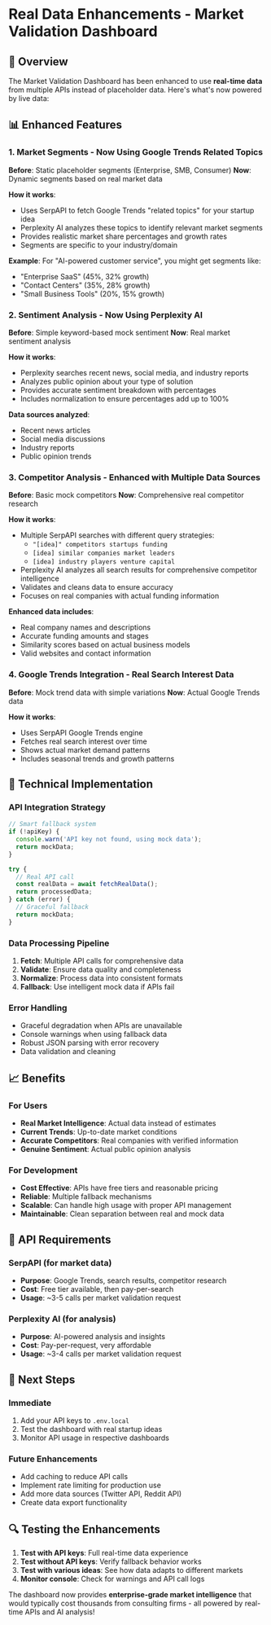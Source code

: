 # Real Data Enhancements - Market Validation Dashboard

## 🚀 Overview
The Market Validation Dashboard has been enhanced to use **real-time data** from multiple APIs instead of placeholder data. Here's what's now powered by live data:

## 📊 Enhanced Features

### 1. **Market Segments** - Now Using Google Trends Related Topics
**Before**: Static placeholder segments (Enterprise, SMB, Consumer)
**Now**: Dynamic segments based on real market data

**How it works**:
- Uses SerpAPI to fetch Google Trends "related topics" for your startup idea
- Perplexity AI analyzes these topics to identify relevant market segments
- Provides realistic market share percentages and growth rates
- Segments are specific to your industry/domain

**Example**: For "AI-powered customer service", you might get segments like:
- "Enterprise SaaS" (45%, 32% growth)
- "Contact Centers" (35%, 28% growth)  
- "Small Business Tools" (20%, 15% growth)

### 2. **Sentiment Analysis** - Now Using Perplexity AI
**Before**: Simple keyword-based mock sentiment
**Now**: Real market sentiment analysis

**How it works**:
- Perplexity searches recent news, social media, and industry reports
- Analyzes public opinion about your type of solution
- Provides accurate sentiment breakdown with percentages
- Includes normalization to ensure percentages add up to 100%

**Data sources analyzed**:
- Recent news articles
- Social media discussions
- Industry reports
- Public opinion trends

### 3. **Competitor Analysis** - Enhanced with Multiple Data Sources
**Before**: Basic mock competitors
**Now**: Comprehensive real competitor research

**How it works**:
- Multiple SerpAPI searches with different query strategies:
  - `"[idea]" competitors startups funding`
  - `[idea] similar companies market leaders`
  - `[idea] industry players venture capital`
- Perplexity AI analyzes all search results for comprehensive competitor intelligence
- Validates and cleans data to ensure accuracy
- Focuses on real companies with actual funding information

**Enhanced data includes**:
- Real company names and descriptions
- Accurate funding amounts and stages
- Similarity scores based on actual business models
- Valid websites and contact information

### 4. **Google Trends Integration** - Real Search Interest Data
**Before**: Mock trend data with simple variations
**Now**: Actual Google Trends data

**How it works**:
- Uses SerpAPI Google Trends engine
- Fetches real search interest over time
- Shows actual market demand patterns
- Includes seasonal trends and growth patterns

## 🔧 Technical Implementation

### API Integration Strategy
```typescript
// Smart fallback system
if (!apiKey) {
  console.warn('API key not found, using mock data');
  return mockData;
}

try {
  // Real API call
  const realData = await fetchRealData();
  return processedData;
} catch (error) {
  // Graceful fallback
  return mockData;
}
```

### Data Processing Pipeline
1. **Fetch**: Multiple API calls for comprehensive data
2. **Validate**: Ensure data quality and completeness  
3. **Normalize**: Process data into consistent formats
4. **Fallback**: Use intelligent mock data if APIs fail

### Error Handling
- Graceful degradation when APIs are unavailable
- Console warnings when using fallback data
- Robust JSON parsing with error recovery
- Data validation and cleaning

## 📈 Benefits

### For Users
- **Real Market Intelligence**: Actual data instead of estimates
- **Current Trends**: Up-to-date market conditions
- **Accurate Competitors**: Real companies with verified information
- **Genuine Sentiment**: Actual public opinion analysis

### For Development
- **Cost Effective**: APIs have free tiers and reasonable pricing
- **Reliable**: Multiple fallback mechanisms
- **Scalable**: Can handle high usage with proper API management
- **Maintainable**: Clean separation between real and mock data

## 🔑 API Requirements

### SerpAPI (for market data)
- **Purpose**: Google Trends, search results, competitor research
- **Cost**: Free tier available, then pay-per-search
- **Usage**: ~3-5 calls per market validation request

### Perplexity AI (for analysis)
- **Purpose**: AI-powered analysis and insights
- **Cost**: Pay-per-request, very affordable
- **Usage**: ~3-4 calls per market validation request

## 🎯 Next Steps

### Immediate
1. Add your API keys to `.env.local`
2. Test the dashboard with real startup ideas
3. Monitor API usage in respective dashboards

### Future Enhancements
- Add caching to reduce API calls
- Implement rate limiting for production use
- Add more data sources (Twitter API, Reddit API)
- Create data export functionality

## 🔍 Testing the Enhancements

1. **Test with API keys**: Full real-time data experience
2. **Test without API keys**: Verify fallback behavior works
3. **Test with various ideas**: See how data adapts to different markets
4. **Monitor console**: Check for warnings and API call logs

The dashboard now provides **enterprise-grade market intelligence** that would typically cost thousands from consulting firms - all powered by real-time APIs and AI analysis! 